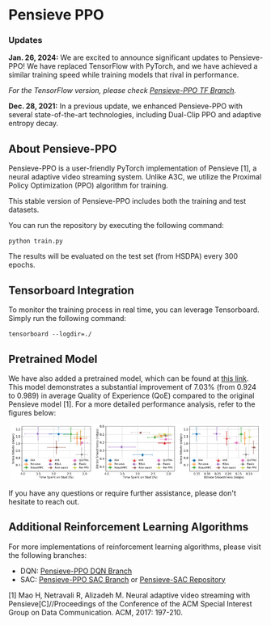 # Pensieve PPO

### Updates

**Jan. 26, 2024:** We are excited to announce significant updates to Pensieve-PPO! We have replaced TensorFlow with PyTorch, and we have achieved a similar training speed while training models that rival in performance.

*For the TensorFlow version, please check [Pensieve-PPO TF Branch](https://github.com/godka/Pensieve-PPO/tree/master).*

**Dec. 28, 2021:** In a previous update, we enhanced Pensieve-PPO with several state-of-the-art technologies, including Dual-Clip PPO and adaptive entropy decay.

## About Pensieve-PPO

Pensieve-PPO is a user-friendly PyTorch implementation of Pensieve [1], a neural adaptive video streaming system. Unlike A3C, we utilize the Proximal Policy Optimization (PPO) algorithm for training.

This stable version of Pensieve-PPO includes both the training and test datasets.

You can run the repository by executing the following command:

```
python train.py
```

The results will be evaluated on the test set (from HSDPA) every 300 epochs.

## Tensorboard Integration

To monitor the training process in real time, you can leverage Tensorboard. Simply run the following command:

```
tensorboard --logdir=./
```

## Pretrained Model

We have also added a pretrained model, which can be found at [this link](https://github.com/godka/Pensieve-PPO/tree/torch/src/pretrain). This model demonstrates a substantial improvement of 7.03% (from 0.924 to 0.989) in average Quality of Experience (QoE) compared to the original Pensieve model [1]. For a more detailed performance analysis, refer to the figures below:

<p align="center">
    <img src="src/baselines-br.png" width="33%"><img src="src/baselines-sr.png" width="33%"><img src="src/baselines-bs.png" width="33%">
</p>

If you have any questions or require further assistance, please don't hesitate to reach out.

## Additional Reinforcement Learning Algorithms

For more implementations of reinforcement learning algorithms, please visit the following branches:

- DQN: [Pensieve-PPO DQN Branch](https://github.com/godka/Pensieve-PPO/tree/dqn)
- SAC: [Pensieve-PPO SAC Branch](https://github.com/godka/Pensieve-PPO/tree/SAC) or [Pensieve-SAC Repository](https://github.com/godka/Pensieve-SAC)

[1] Mao H, Netravali R, Alizadeh M. Neural adaptive video streaming with Pensieve[C]//Proceedings of the Conference of the ACM Special Interest Group on Data Communication. ACM, 2017: 197-210.
